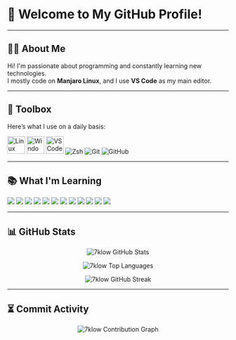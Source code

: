 # 🚀 Welcome to My GitHub Profile!

---

## 🙋‍♂️ About Me

Hi! I'm passionate about programming and constantly learning new technologies.  
I mostly code on **Manjaro Linux**, and I use **VS Code** as my main editor. 

---

## 🧰 Toolbox

Here’s what I use on a daily basis:

<p align="left">
  <img src="https://cdn.jsdelivr.net/gh/devicons/devicon/icons/linux/linux-original.svg" width="40" alt="Linux"/>
  <img src="https://cdn.jsdelivr.net/gh/devicons/devicon/icons/windows/windows-original.svg" width="40" alt="Windows"/>
  <img src="https://cdn.jsdelivr.net/gh/devicons/devicon/icons/vscode/vscode-original.svg" width="40" alt="VS Code"/>
  <img src="https://img.shields.io/badge/Zsh-000000?style=flat&logo=gnubash&logoColor=white" alt="Zsh"/>
  <img src="https://img.shields.io/badge/Git-F05032?style=flat&logo=git&logoColor=white" alt="Git"/>
  <img src="https://img.shields.io/badge/GitHub-181717?style=flat&logo=github&logoColor=white" alt="GitHub"/>
</p>

---

## 📚 What I'm Learning

<p align="left">
  <img src="https://img.shields.io/badge/C-A8B9CC?style=flat&logo=c"/>
  <img src="https://img.shields.io/badge/Java-007396?style=flat&logo=java"/>
  <img src="https://img.shields.io/badge/JavaScript-F7DF1E?style=flat&logo=javascript&logoColor=black"/>
  <img src="https://img.shields.io/badge/Python-3776AB?style=flat&logo=python"/>
  <img src="https://img.shields.io/badge/HTML5-E34F26?style=flat&logo=html5"/>
  <img src="https://img.shields.io/badge/CSS3-1572B6?style=flat&logo=css3"/>
  <img src="https://img.shields.io/badge/Bash-4EAA25?style=flat&logo=gnu-bash"/>
  <img src="https://img.shields.io/badge/Arduino-00979D?style=flat&logo=arduino"/>
  <img src="https://img.shields.io/badge/Dart-0175C2?style=flat&logo=dart"/>
  <img src="https://img.shields.io/badge/Flutter-02569B?style=flat&logo=flutter"/>
  <img src="https://img.shields.io/badge/Git-F05032?style=flat&logo=git&logoColor=white"/>
  <img src="https://img.shields.io/badge/Docker-2496ED?style=flat&logo=docker&logoColor=white"/>
</p>

---

## 📊 GitHub Stats

<p align="center">
  <img src="https://github-readme-stats.vercel.app/api?username=7klow&show_icons=true&theme=radical&count_private=true" alt="7klow GitHub Stats"/>
</p>

<p align="center">
  <img src="https://github-readme-stats.vercel.app/api/top-langs/?username=7klow&layout=compact&theme=radical" alt="7klow Top Languages"/>
</p>

<p align="center">
  <img src="https://streak-stats.demolab.com?user=7klow&theme=radical&hide_border=false" alt="7klow GitHub Streak"/>
</p>

---

## ⏳ Commit Activity

<p align="center">
  <img src="https://profile-activity-generator.vercel.app/graph?username=7klow&theme=github-dark" alt="7klow Contribution Graph"/>
</p>
